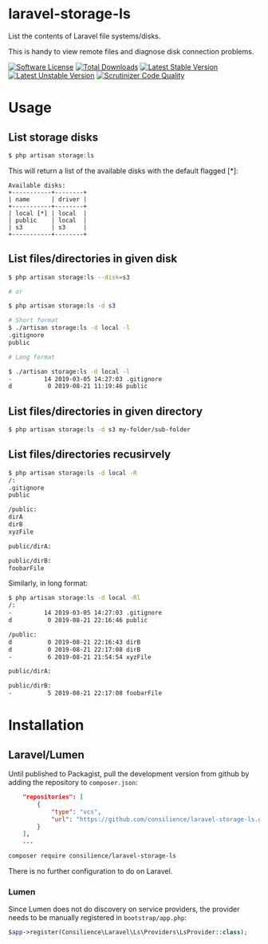 # laravel-storage-ls

List the contents of Laravel file systems/disks.

This is handy to view remote files and diagnose disk connection problems.

[![Software License](https://img.shields.io/badge/license-MIT-brightgreen.svg?style=flat-square)](LICENSE.md)
[![Total Downloads](https://poser.pugx.org/consilience/laravel-storage-ls/downloads?format=flat)](https://packagist.org/packages/consilience/laravel-storage-ls)
[![Latest Stable Version](https://poser.pugx.org/consilience/laravel-storage-ls/v/stable)](https://packagist.org/packages/consilience/laravel-storage-ls)
[![Latest Unstable Version](https://poser.pugx.org/consilience/laravel-storage-ls/v/unstable?format=flat)](https://packagist.org/packages/consilience/laravel-storage-ls)
[![Scrutinizer Code Quality](https://scrutinizer-ci.com/g/consilience/laravel-storage-ls/badges/quality-score.png?format=flat)](https://scrutinizer-ci.com/g/consilience/laravel-storage-ls)

# Usage

## List storage disks

```bash
$ php artisan storage:ls
```

This will return a list of the available disks with the default flagged [\*]:

```text
Available disks:
+-----------+--------+
| name      | driver |
+-----------+--------+
| local [*] | local  |
| public    | local  |
| s3        | s3     |
+-----------+--------+
```

## List files/directories in given disk

```bash
$ php artisan storage:ls --disk=s3

# or

$ php artisan storage:ls -d s3
```

```bash
# Short format
$ ./artisan storage:ls -d local -l
.gitignore
public

# Long format

$ ./artisan storage:ls -d local -l
-         14 2019-03-05 14:27:03 .gitignore
d          0 2019-08-21 11:19:46 public
```

## List files/directories in given directory

```bash
$ php artisan storage:ls -d s3 my-folder/sub-folder
```

## List files/directories recusirvely

```bash
$ php artisan storage:ls -d local -R
/:
.gitignore
public

/public:
dirA
dirB
xyzFile

public/dirA:

public/dirB:
foobarFile
```

Similarly, in long format:

```bash
$ php artisan storage:ls -d local -Rl
/:
-         14 2019-03-05 14:27:03 .gitignore
d          0 2019-08-21 22:16:46 public

/public:
d          0 2019-08-21 22:16:43 dirB
d          0 2019-08-21 22:17:08 dirB
-          6 2019-08-21 21:54:54 xyzFile

public/dirA:

public/dirB:
-          5 2019-08-21 22:17:08 foobarFile
```

# Installation

## Laravel/Lumen

Until published to Packagist, pull the development version from github by adding the
repository to `composer.json`:

```json
    "repositories": [
        {
            "type": "vcs",
            "url": "https://github.com/consilience/laravel-storage-ls.git"
        }
    ],
    ...
```

```bash
composer require consilience/laravel-storage-ls
```

There is no further configuration to do on Laravel.

### Lumen

Since Lumen does not do discovery on service providers, the provider needs
to be manually registered in `bootstrap/app.php`:

```php
$app->register(Consilience\Laravel\Ls\Providers\LsProvider::class);
```

